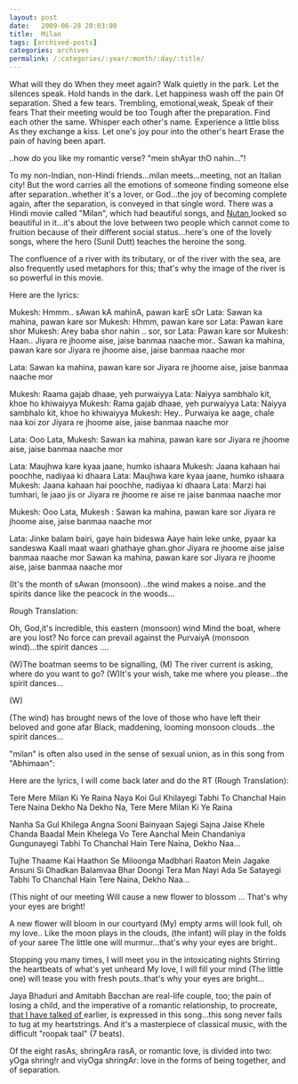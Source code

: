 ```yaml
---
layout: post
date:	2009-06-28 20:03:00
title:  Milan
tags: [archived-posts]
categories: archives
permalink: /:categories/:year/:month/:day/:title/
---
```

What will they do
When they meet again?
Walk quietly in the park.
Let the silences speak.
Hold hands in the dark.
Let happiness wash off the pain
Of separation.
Shed a  few tears.
Trembling, emotional,weak,
Speak of their fears
That their meeting would be too
Tough after the preparation.
Find each other the same.
Whisper each other's name.
Experience a little bliss
As they exchange a kiss.
Let one's joy pour into the other's heart
Erase the pain of having been apart.

<lj user="inspirethoughts">..how do you like my romantic verse? "mein shAyar thO nahin..."!

<lj-cut text="more about &#39;milan&#39;....">

To my non-Indian, non-Hindi friends...milan meets...meeting, not an Italian city! But the word carries all the emotions of someone finding someone else after separation..whether it's a lover, or God...the joy of becoming complete again, after the separation, is conveyed in that single word. There was a Hindi movie called "Milan", which had beautiful songs, and <a href="http://en.wikipedia.org/wiki/Nutan"> Nutan </a> looked so beautiful in it...it's about the love between two people which cannot come to fruition because of their different social status...here's one of the lovely songs, where the hero (Sunil Dutt) teaches the heroine the song. 


<lj-embed id="72"/>


The confluence of a river with its tributary, or of the river with the sea, are also frequently used metaphors for this; that's why the image of the river is so powerful in this movie.

Here are the lyrics:

Mukesh: 
Hmmm.. 
sAwan kA mahinA, pawan karE sOr
Lata: 
Sawan ka mahina, pawan kare sor
Mukesh: 
Hhmm, pawan kare sor
Lata: 
Pawan kare shor
Mukesh: 
Arey baba shor nahin .. sor, sor
Lata: 
Pawan kare sor
Mukesh: 
Haan..
Jiyara re jhoome aise, jaise banmaa naache mor..
Sawan ka mahina, pawan kare sor
Jiyara re jhoome aise, jaise banmaa naache mor 

Lata: 
Sawan ka mahina, pawan kare sor
Jiyara re jhoome aise, jaise banmaa naache mor 

Mukesh: 
Raama gajab dhaae, yeh purwaiyya
Lata: 
Naiyya sambhalo kit, khoe ho khiwaiyya
Mukesh: 
Rama gajab dhaae, yeh purwaiyya
Lata: 
Naiyya sambhalo kit, khoe ho khiwaiyya
Mukesh: 
Hey.. Purwaiya ke aage, chale naa koi zor
Jiyara re jhoome aise, jaise banmaa naache mor 

Lata: Ooo
Lata, Mukesh: 
Sawan ka mahina, pawan kare sor
Jiyara re jhoome aise, jaise banmaa naache mor

Lata: 
Maujhwa kare kyaa jaane, humko ishaara
Mukesh: 
Jaana kahaan hai poochhe, nadiyaa ki dhaara
Lata: 
Maujhwa kare kyaa jaane, humko ishaara
Mukesh: 
Jaana kahaan hai poochhe, nadiyaa ki dhaara
Lata: 
Marzi hai tumhari, le jaao jis or
Jiyara re jhoome re aise re jaise banmaa naache mor 

Mukesh: Ooo
Lata, Mukesh : 
Sawan ka mahina, pawan kare sor
Jiyara re jhoome aise, jaise banmaa naache mor 

Lata:
Jinke balam bairi, gaye hain bideswa
Aaye hain leke unke, pyaar ka sandeswa
Kaali maat waari ghathaye ghan.ghor
Jiyara re jhoome aise jaise banmaa naache mor
Sawan ka mahina, pawan kare sor
Jiyara re jhoome aise, jaise banmaa naache mor

(It's the month of sAwan (monsoon)...the wind makes a noise..and the spirits dance like the peacock in the woods...

Rough Translation:

Oh, God,it's incredible, this eastern (monsoon) wind
Mind the boat, where are you lost?
No force can prevail against the PurvaiyA (monsoon wind)...the spirit dances ....

(W)The boatman seems to be signalling,
(M) The river current is asking, where do you want to go?
(W)It's your wish, take me where you please...the spirit dances...

(W)

(The wind) has brought news of  the love of those who have left their beloved and gone afar
Black, maddening, looming monsoon clouds...the spirit dances...


"milan" is often also used in the sense of sexual union, as in this song from "Abhimaan":



<lj-embed id="73"/>


Here are the lyrics, I will come back later and do the RT (Rough Translation):

Tere Mere Milan Ki Ye Raina
Naya Koi Gul Khilayegi
Tabhi To Chanchal Hain Tere Naina
Dekho Na
Dekho Na, Tere Mere Milan Ki Ye Raina

Nanha Sa Gul Khilega Angna
Sooni Bainyaan Sajegi Sajna 
Jaise Khele Chanda Baadal Mein
Khelega Vo Tere Aanchal Mein
Chandaniya Gungunayegi
Tabhi To Chanchal Hain Tere Naina, Dekho Naa... 

Tujhe Thaame Kai Haathon Se
Miloonga Madbhari Raaton Mein 
Jagake Ansuni Si Dhadkan
Balamvaa Bhar Doongi Tera Man
Nayi Ada Se Satayegi
Tabhi To Chanchal Hain Tere Naina, Dekho Naa...

(This night of our meeting
Will cause a new flower to  blossom ...
That's why your eyes are bright!

A new flower will bloom in our courtyard
(My) empty arms will look full, oh my love..
Like the moon plays in the clouds,
(the infant) will play in the folds of your saree
The little one will murmur...that's why your eyes are bright..

Stopping you many times, I will meet you in the intoxicating nights
Stirring the heartbeats of what's yet unheard
My love, I will fill your mind
(The little one) will tease you with fresh pouts..that's why your eyes are bright... 

Jaya Bhaduri and Amitabh Bacchan  are real-life couple, too; the pain of losing a child, and the imperative of a romantic relationship, to procreate, <a href="http://deponti.livejournal.com/538942.html"> that I have talked of </a> earlier, is expressed in this song...this song never fails to tug at my heartstrings. And it's a masterpiece of classical music, with the difficult "roopak taal" (7 beats).

</lj-cut>

Of the eight rasAs, shringAra rasA, or romantic love, is divided into two: yOga shring!r and viyOga shringAr: love in the forms of being together, and of separation.
